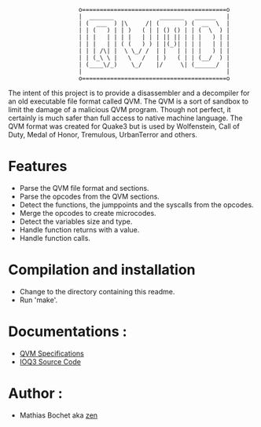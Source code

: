 
```
                    o=========================================o
                    |  _______             _______   ______   |
                    | (  ___  ) |\     /| (       ) (  __  \  |
                    | | (   ) | | )   ( | | () () | | (  \  ) |
                    | | |   | | | |   | | | || || | | |   ) | |
                    | | |   | | ( (   ) ) | |(_)| | | |   | | |
                    | | | /\| |  \ \_/ /  | |   | | | |   ) | |
                    | | (_\ \ |   \   /   | )   ( | | (__/  ) |
                    | (____\/_)    \_/    |/     \| (______/  |
                    |                                         |
                    o=========================================o
```

The intent of this project is to provide a disassembler and a decompiler for an old executable file format called QVM.
The QVM is a sort of sandbox to limit the damage of a malicious QVM program. Though not perfect, it certainly is much safer than full access to native machine language.
The QVM format was created for Quake3 but is used by Wolfenstein, Call of Duty, Medal of Honor, Tremulous, UrbanTerror and others.

# Features
* Parse the QVM file format and sections.
* Parse the opcodes from the QVM sections.
* Detect the functions, the jumppoints and the syscalls from the opcodes.
* Merge the opcodes to create microcodes.
* Detect the variables size and type.
* Handle function returns with a value.
* Handle function calls.

# Compilation and installation
  - Change to the directory containing this readme.
  - Run 'make'.

# Documentations :
  - <a href="https://www.icculus.org/~phaethon/q3mc/q3vm_specs.html">QVM Specifications</a>
  - <a href="https://github.com/ioquake/ioq3">IOQ3 Source Code</a>

# Author :
  - Mathias Bochet aka <a href="https://github.com/19zen">zen</a>
